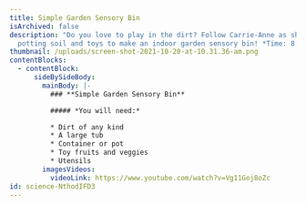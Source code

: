 ```yaml
---
title: Simple Garden Sensory Bin
isArchived: false
description: "Do you love to play in the dirt? Follow Carrie-Anne as she uses
  potting soil and toys to make an indoor garden sensory bin! *Time: 8:12*"
thumbnail: /uploads/screen-shot-2021-10-20-at-10.31.36-am.png
contentBlocks:
  - contentBlock:
      sideBySideBody:
        mainBody: |-
          ### **Simple Garden Sensory Bin**

          ##### *You will need:*

          * Dirt of any kind
          * A large tub
          * Container or pot
          * Toy fruits and veggies
          * Utensils
        imagesVideos:
          videoLink: https://www.youtube.com/watch?v=Vg11Goj8oZc
id: science-NthodIFD3
---
```

